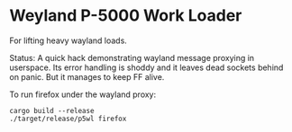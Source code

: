 
# Weyland P-5000 Work Loader

For lifting heavy wayland loads.

Status: A quick hack demonstrating wayland message proxying in userspace. Its error handling is shoddy and it leaves dead sockets behind on panic. But it manages to keep FF alive.

To run firefox under the wayland proxy:

```
cargo build --release
./target/release/p5wl firefox
```